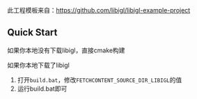 此工程模板来自：https://github.com/libigl/libigl-example-project

## Quick Start
如果你本地没有下载libigl，直接cmake构建

如果你本地下载了libigl
1. 打开`build.bat`，修改`FETCHCONTENT_SOURCE_DIR_LIBIGL`的值
2. 运行build.bat即可